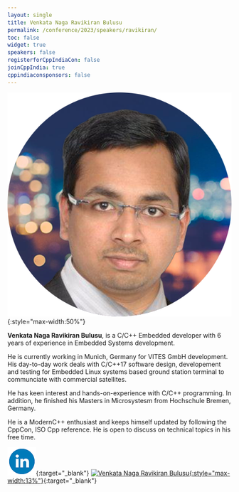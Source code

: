 ```yaml
---
layout: single
title: Venkata Naga Ravikiran Bulusu
permalink: /conference/2023/speakers/ravikiran/
toc: false
widget: true
speakers: false
registerforCppIndiaCon: false
joinCppIndia: true
cppindiaconsponsors: false
---
```

![Venkata Naga Ravikiran Bulusu](/conference/2023/graphics/speakers/ravikiran.png "Venkata Naga Ravikiran Bulusu"){:style="max-width:50%"}

**Venkata Naga Ravikiran Bulusu**, is a C/C++ Embedded developer with 6 years of experience in Embedded Systems development. 
 
He is currently working in Munich, Germany for VITES GmbH development. 
His day-to-day work deals with C/C++17 software design, developement and testing for Embedded Linux systems based ground station terminal to communciate with commercial satellites. 
 
He has keen interest and hands-on-experience with C/C++ programming. In addition, he finished his Masters in Microsystesm from Hochschule Bremen, Germany. 
 
He is a ModernC++ enthusiast and keeps himself updated by following the CppCon, ISO Cpp reference. He is open to discuss on technical topics in his free time. 
 

[![Venkata Naga Ravikiran Bulusu](/assets/images/linkedin.png "Venkata Naga Ravikiran Bulusu")](https://www.linkedin.com/in/venkata-naga-ravikiran-b-0b479b25/ ){:target="_blank"}
[![Venkata Naga Ravikiran Bulusu](https://github.githubassets.com/images/modules/logos_page/GitHub-Mark.png "Venkata Naga Ravikiran Bulusu"){:style="max-width:13%"}](https://github.com/ravikiranbvn ){:target="_blank"}
<pre>











































</pre>